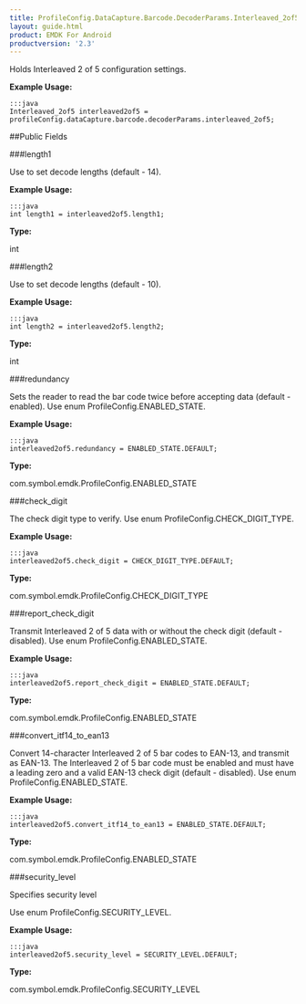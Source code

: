 ```yaml
---
title: ProfileConfig.DataCapture.Barcode.DecoderParams.Interleaved_2of5
layout: guide.html
product: EMDK For Android
productversion: '2.3'
---
```


Holds Interleaved 2 of 5 configuration settings.

 

**Example Usage:**
	
	:::java	
	Interleaved_2of5 interleaved2of5 = profileConfig.dataCapture.barcode.decoderParams.interleaved_2of5;


##Public Fields

###length1

Use to set decode lengths (default - 14).

 

**Example Usage:**
	
	:::java	
	int length1 = interleaved2of5.length1;


**Type:**

int

###length2

Use to set decode lengths (default - 10).

 

**Example Usage:**
	
	:::java	
	int length2 = interleaved2of5.length2;


**Type:**

int

###redundancy

Sets the reader to read the bar code twice before accepting data (default - enabled).
 Use enum  ProfileConfig.ENABLED_STATE.

 

**Example Usage:**
	
	:::java	
	interleaved2of5.redundancy = ENABLED_STATE.DEFAULT;


**Type:**

com.symbol.emdk.ProfileConfig.ENABLED_STATE

###check_digit

The check digit type to verify.
 Use enum  ProfileConfig.CHECK_DIGIT_TYPE.

 

**Example Usage:**
	
	:::java	
	interleaved2of5.check_digit = CHECK_DIGIT_TYPE.DEFAULT;


**Type:**

com.symbol.emdk.ProfileConfig.CHECK_DIGIT_TYPE

###report_check_digit

Transmit Interleaved 2 of 5 data with or without the check digit (default - disabled).
 Use enum  ProfileConfig.ENABLED_STATE.

 

**Example Usage:**
	
	:::java	
	interleaved2of5.report_check_digit = ENABLED_STATE.DEFAULT;


**Type:**

com.symbol.emdk.ProfileConfig.ENABLED_STATE

###convert_itf14_to_ean13

Convert 14-character Interleaved 2 of 5 bar codes to EAN-13, and transmit as EAN-13.
 The Interleaved 2 of 5 bar code must be enabled and must have a leading zero and a valid EAN-13 check digit (default - disabled).
 Use enum  ProfileConfig.ENABLED_STATE.

 

**Example Usage:**
	
	:::java	
	interleaved2of5.convert_itf14_to_ean13 = ENABLED_STATE.DEFAULT;


**Type:**

com.symbol.emdk.ProfileConfig.ENABLED_STATE

###security_level

Specifies security level

 Use enum  ProfileConfig.SECURITY_LEVEL.

 

**Example Usage:**
	
	:::java	
	interleaved2of5.security_level = SECURITY_LEVEL.DEFAULT;


**Type:**

com.symbol.emdk.ProfileConfig.SECURITY_LEVEL













